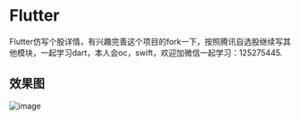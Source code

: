 # Flutter

Flutter仿写个股详情，有兴趣完善这个项目的fork一下，按照腾讯自选股继续写其他模块，一起学习dart，本人会oc，swift，欢迎加微信一起学习：125275445.

## 效果图

 ![image]( https://github.com/CallMeDK/flutter_stock_project/blob/main/sotckDetail.gif)

